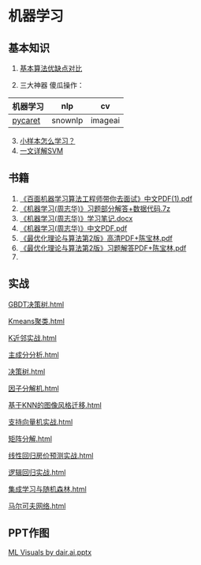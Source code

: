 # 机器学习

## 基本知识

1. [基本算法优缺点对比](https://mp.weixin.qq.com/s/99f_Wps9x9c_N1pIpoKDLg)

2. 三大神器 傻瓜操作：

   
|机器学习|nlp|cv|
|-|-|-|
|[pycaret](https://mp.weixin.qq.com/s/5DMJn85ME8LqUCewc5OWBg)|snownlp|imageai|
3. [小样本怎么学习？](https://zhuanlan.zhihu.com/p/126347534?utm_source=wechat_session&utm_medium=social&utm_oi=1003949291018289152)
4. [一文详解SVM](https://mp.weixin.qq.com/s/oryEWAJrkXuDwa7NSsMVPw)

## 书籍

1. [《百面机器学习算法工程师带你去面试》中文PDF(1).pdf](./docs/《百面机器学习算法工程师带你去面试》中文PDF(1).pdf)
2. [《机器学习(周志华)》习题部分解答+数据代码.7z](./docs/《机器学习(周志华)》习题部分解答+数据代码.7z)
3. [《机器学习(周志华)》学习笔记.docx](./docs/《机器学习(周志华)》学习笔记.docx)
4. [《机器学习(周志华)》中文PDF.pdf](./docs/《机器学习(周志华)》中文PDF.pdf)
5. [《最优化理论与算法第2版》高清PDF+陈宝林.pdf](./docs/《最优化理论与算法第2版》高清PDF+陈宝林.pdf)
6. [《最优化理论与算法第2版》习题解答PDF+陈宝林.pdf](./docs/《最优化理论与算法第2版》习题解答PDF+陈宝林.pdf)
7. 

## 实战
[GBDT决策树.html](./GBDT决策树.html)

[Kmeans聚类.html](./Kmeans聚类.html)

[K近邻实战.html](./K近邻实战.html)

[主成分分析.html](./主成分分析.html)

[决策树.html](./决策树.html)

[因子分解机.html](./因子分解机.html)

[基于KNN的图像风格迁移.html](./基于KNN的图像风格迁移.html)

[支持向量机实战.html](./支持向量机实战.html)

[矩阵分解.html](./矩阵分解.html)

[线性回归房价预测实战.html](./线性回归房价预测实战.html)

[逻辑回归实战.html](./逻辑回归实战.html)

[集成学习与随机森林.html](./集成学习与随机森林.html)

[马尔可夫网络.html](./马尔可夫网络.html)



## PPT作图

[ML Visuals by dair.ai.pptx](./docs/ai.pptx)